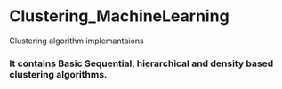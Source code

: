 # Clustering_MachineLearning
Clustering algorithm implemantaions
### It contains Basic Sequential, hierarchical and density based clustering algorithms. 
